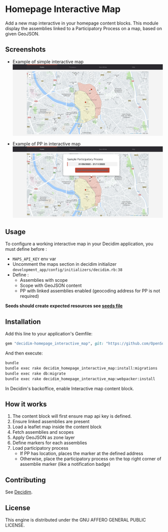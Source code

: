 # Homepage Interactive Map

Add a new map interactive in your homepage content blocks. This module display the assemblies linked to a Participatory Process on a map, based on given GeoJSON.

## Screenshots

* Example of simple interactive map
![Interactive map example](./docs/images/interactive_map.png "Interactive map")

* Example of PP in interactive map
![Interactive map participatory process example](./docs/images/interactive_map_pp.png "Interactive map participatory process")

## Usage

To configure a working interactive map in your Decidim application, you must define before : 

* `MAPS_API_KEY` env var
* Uncomment the maps section in decidim initializer `development_app/config/initializers/decidim.rb:38`
* Define : 
  * Assemblies with scope
  * Scope with GeoJSON content
  * PP with linked assemblies enabled (geocoding address for PP is not required)

**Seeds should create expected resources see [seeds file](./db/module_seeds.rb)**

## Installation

Add this line to your application's Gemfile:

```ruby
gem "decidim-homepage_interactive_map", git: "https://github.com/OpenSourcePolitics/decidim-module-homepage_interactive_map.git"
```

And then execute:

```bash
bundle
bundle exec rake decidim_homepage_interactive_map:install:migrations
bundle exec rake db:migrate
bundle exec rake decidim_homepage_interactive_map:webpacker:install
```

In Decidim's backoffice, enable Interactive map content block.

## How it works

1. The content block will first ensure map api key is defined.
2. Ensure linked assemblies are present
3. Load a leaflet map inside the content block
4. Fetch assemblies and scopes 
5. Apply GeoJSON as zone layer
6. Define markers for each assemblies
7. Load participatory process
   * If PP has location, places the marker at the defined address
   * Otherwise, place the participatory process on the top right corner of assemblie marker (like a notification badge)

## Contributing

See [Decidim](https://github.com/decidim/decidim).

## License

This engine is distributed under the GNU AFFERO GENERAL PUBLIC LICENSE.
